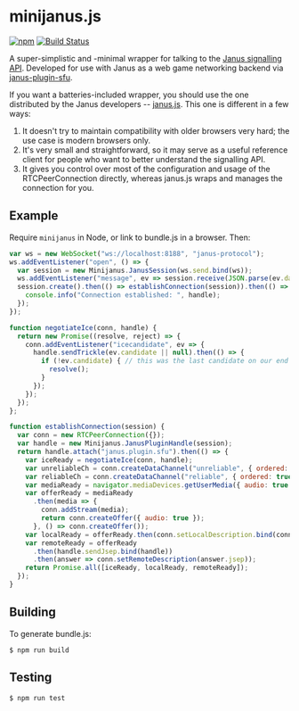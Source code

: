 # minijanus.js

[![npm](https://img.shields.io/npm/v/minijanus.svg)](https://www.npmjs.com/package/minijanus)
[![Build Status](https://travis-ci.org/mozilla/minijanus.js.svg?branch=master)](https://travis-ci.org/mozilla/minijanus.js)

A super-simplistic and -minimal wrapper for talking to the [Janus signalling API][api-docs]. Developed for use with
Janus as a web game networking backend via [janus-plugin-sfu][].

If you want a batteries-included wrapper, you should use the one distributed by the Janus developers --
[janus.js][]. This one is different in a few ways:

1. It doesn't try to maintain compatibility with older browsers very hard; the use case is modern browsers only.
2. It's very small and straightforward, so it may serve as a useful reference client for people who want to better
   understand the signalling API.
3. It gives you control over most of the configuration and usage of the RTCPeerConnection directly, whereas janus.js
   wraps and manages the connection for you.

[api-docs]: https://janus.conf.meetecho.com/docs/rest.html
[janus.js]: https://github.com/meetecho/janus-gateway/blob/master/html/janus.js
[janus-plugin-sfu]: https://github.com/mquander/janus-plugin-sfu

## Example

Require `minijanus` in Node, or link to bundle.js in a browser. Then:

```javascript
var ws = new WebSocket("ws://localhost:8188", "janus-protocol");
ws.addEventListener("open", () => {
  var session = new Minijanus.JanusSession(ws.send.bind(ws));
  ws.addEventListener("message", ev => session.receive(JSON.parse(ev.data)));
  session.create().then(() => establishConnection(session)).then(() => {
    console.info("Connection established: ", handle);
  });
});

function negotiateIce(conn, handle) {
  return new Promise((resolve, reject) => {
    conn.addEventListener("icecandidate", ev => {
      handle.sendTrickle(ev.candidate || null).then(() => {
        if (!ev.candidate) { // this was the last candidate on our end and now they received it
          resolve();
        }
      });
    });
  });
};

function establishConnection(session) {
  var conn = new RTCPeerConnection({});
  var handle = new Minijanus.JanusPluginHandle(session);
  return handle.attach("janus.plugin.sfu").then(() => {
    var iceReady = negotiateIce(conn, handle);
    var unreliableCh = conn.createDataChannel("unreliable", { ordered: false, maxRetransmits: 0 });
    var reliableCh = conn.createDataChannel("reliable", { ordered: true });
    var mediaReady = navigator.mediaDevices.getUserMedia({ audio: true });
    var offerReady = mediaReady
      .then(media => {
        conn.addStream(media);
        return conn.createOffer({ audio: true });
      }, () => conn.createOffer());
    var localReady = offerReady.then(conn.setLocalDescription.bind(conn));
    var remoteReady = offerReady
      .then(handle.sendJsep.bind(handle))
      .then(answer => conn.setRemoteDescription(answer.jsep));
    return Promise.all([iceReady, localReady, remoteReady]);
  });
}
```

## Building

To generate bundle.js:

```
$ npm run build
```

## Testing

```
$ npm run test
```
